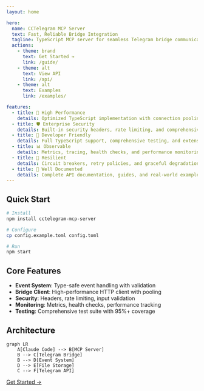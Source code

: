 ```yaml
---
layout: home

hero:
  name: CCTelegram MCP Server
  text: Fast, Reliable Bridge Integration
  tagline: TypeScript MCP server for seamless Telegram bridge communication
  actions:
    - theme: brand
      text: Get Started →
      link: /guide/
    - theme: alt  
      text: View API
      link: /api/
    - theme: alt
      text: Examples
      link: /examples/

features:
  - title: 🚀 High Performance
    details: Optimized TypeScript implementation with connection pooling, caching, and monitoring
  - title: 🛡️ Enterprise Security  
    details: Built-in security headers, rate limiting, and comprehensive audit logging
  - title: 🔧 Developer Friendly
    details: Full TypeScript support, comprehensive testing, and extensive examples
  - title: 📊 Observable
    details: Metrics, tracing, health checks, and performance monitoring out of the box
  - title: 🔄 Resilient
    details: Circuit breakers, retry policies, and graceful degradation patterns
  - title: 📖 Well Documented
    details: Complete API documentation, guides, and real-world examples
---
```


## Quick Start

```bash
# Install
npm install cctelegram-mcp-server

# Configure  
cp config.example.toml config.toml

# Run
npm start
```

## Core Features

- **Event System**: Type-safe event handling with validation
- **Bridge Client**: High-performance HTTP client with pooling
- **Security**: Headers, rate limiting, input validation  
- **Monitoring**: Metrics, health checks, performance tracking
- **Testing**: Comprehensive test suite with 95%+ coverage

## Architecture

```mermaid
graph LR
    A[Claude Code] --> B[MCP Server]
    B --> C[Telegram Bridge]
    B --> D[Event System] 
    D --> E[File Storage]
    C --> F[Telegram API]
```

[Get Started →](/guide/)